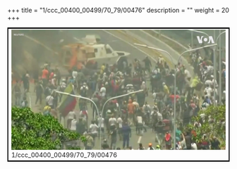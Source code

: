 +++
title = "1/ccc_00400_00499/70_79/00476"
description = ""
weight = 20
+++

<table style="border:2px solid black;max-width:800px;max-height:800px;" 
><tr><td>
<img class="center-fit-jpg"
src="/jpg_/aaa_20190430_NxaOmWaI8sI_00475.jpg">
1/ccc_00400_00499/70_79/00476
</img></td></tr></table>
